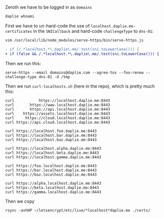 Zeroth we have to be logged in as `domains`

```bash
daplie whoami
```

First we have to un-hard-code the use of `localhost.daplie.me-certificates` in the `SNICallback` and hard-code `challengeType` to `dns-01`:

```bash
vim /usr/local/lib/node_modules/serve-https/bin/serve-https.js
```

```diff
- if (/.*localhost.*\.daplie\.me/.test(sni.toLowerCase())) {
+ if (false && /.*localhost.*\.daplie\.me/.test(sni.toLowerCase())) {
```

Then we run this:

```
serve-https --email domains@daplie.com --agree-tos --foo-renew --challenge-type dns-01 -d /tmp
```

Then we run `curl-localhosts.sh` (here in the repo), which is pretty much this:

```
curl           https://localhost.daplie.me:8443
curl       https://www.localhost.daplie.me:8443
curl       https://api.localhost.daplie.me:8443
curl    https://assets.localhost.daplie.me:8443
curl     https://cloud.localhost.daplie.me:8443
curl https://api.cloud.localhost.daplie.me:8443

curl https://localhost.foo.daplie.me:8443
curl https://localhost.bar.daplie.me:8443
curl https://localhost.baz.daplie.me:8443

curl https://localhost.alpha.daplie.me:8443
curl https://localhost.beta.daplie.me:8443
curl https://localhost.gamma.daplie.me:8443

curl https://foo.localhost.daplie.me:8443
curl https://bar.localhost.daplie.me:8443
curl https://baz.localhost.daplie.me:8443

curl https://alpha.localhost.daplie.me:8443
curl https://beta.localhost.daplie.me:8443
curl https://gamma.localhost.daplie.me:8443
```

Then we copy

```
rsync -avhHP ~/letsencrypt/etc/live/*localhost*daplie.me ./certs/
```
